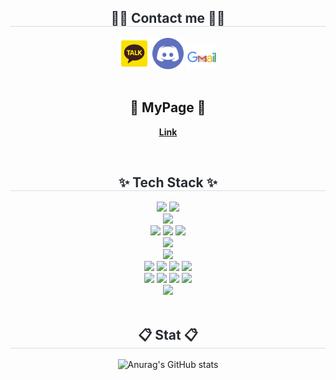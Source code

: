 
<div align= "center">
    <h2 style="border-bottom: 1px solid #d8dee4; color: #282d33;"> 🧑‍💻 Contact me 🧑‍💻 </h2>
    <div align= "center"> 
         <a href="https://open.kakao.com/o/sgAwphuh"><img src="kakaotalk.png" style="width: 50px;"></a>
         <a href="https://discord.gg/hcqxbfxeGt"><img src="discord.png" style="width: 50px;"></a>
         <a href=mailto:kin9216@gmail.com><img src="gmail.png" style="width: 50px;"></a>
</div>
<br>
<h2 align="center">📧 MyPage 📧</h2>
<p align="center">
  <Strong><a href="https://wjkim9.github.io/">Link</a></Strong>
</p>
<br>
<div align= "center">
    <h2 style="border-bottom: 1px solid #d8dee4; color: #282d33;"> ✨ Tech Stack ✨ </h2>
    <div style="margin: 0 auto; text-align: center;" align= "center"> 
        <img src="https://img.shields.io/badge/Linux-FDCA08?style=for-the-badge&logo=Linux&logoColor=black">
        <img src="https://img.shields.io/badge/Windows-FDCA08?style=for-the-badge&logo=Windows&logoColor=black">
        <br>
        <img src="https://img.shields.io/badge/Eclipse-2C2255?style=for-the-badge&logo=Eclipse&logoColor=white">
        <br>
        <img src="https://img.shields.io/badge/Java-E97A1A?style=for-the-badge&logo=Java&logoColor=white">
        <img src="https://img.shields.io/badge/Spring-6DB33F?style=for-the-badge&logo=Spring&logoColor=white">
        <img src="https://img.shields.io/badge/Spring%20Boot-6DB33F?style=for-the-badge&logo=Spring%20Boot&logoColor=white">
        <br>
        <img src="https://img.shields.io/badge/Oracle-EC3138?style=for-the-badge&logo=Oracle&logoColor=white">
        <br>
        <img src="https://img.shields.io/badge/ApacheTomcat-A8B9CC?style=for-the-badge&logo=ApacheTomcat&logoColor=white">
        <br>
        <img src="https://img.shields.io/badge/HTML5-F35825?style=for-the-badge&logo=HTML5&logoColor=white">
        <img src="https://img.shields.io/badge/CSS3-007BC9?style=for-the-badge&logo=CSS3&logoColor=white">
        <img src="https://img.shields.io/badge/JavaScript-F78224?style=for-the-badge&logo=JavaScript&logoColor=white">
        <img src="https://img.shields.io/badge/jQuery-106BAF?style=for-the-badge&logo=jquery&logoColor=white"/>
        <br>
        <img src="https://img.shields.io/badge/Git-F05032?style=for-the-badge&logo=Git&logoColor=white">
        <img src="https://img.shields.io/badge/Github-181717?style=for-the-badge&logo=Github&logoColor=white">
        <img src="https://img.shields.io/badge/Notion-131418?style=for-the-badge&logo=notion&logoColor=white"/>
        <img src="https://img.shields.io/badge/Jira-0071ED?style=for-the-badge&logo=jira&logoColor=white"/>
        <br>
        <img src="https://img.shields.io/badge/Docker-2B99EE?style=for-the-badge&logo=Docker&logoColor=white">
    </div>
</div><br>
<div align= "center">
    <h2 style="border-bottom: 1px solid #d8dee4; color: #282d33;"> 📋 Stat 📋 </h2>
    
![Anurag's GitHub stats](https://github-readme-stats.vercel.app/api?username=wjkim9&show_icons=true&theme=radical)    

<br>

